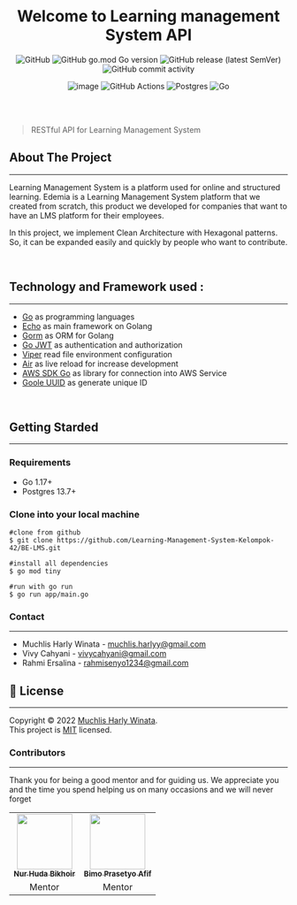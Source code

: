 <h1 align="center">Welcome to Learning management System API</h1>
<div align="center">

![GitHub](https://img.shields.io/github/license/Learning-Management-System-Kelompok-42/BE-LMS?style=flat-square)
![GitHub go.mod Go version](https://img.shields.io/github/go-mod/go-version/Learning-Management-System-Kelompok-42/BE-LMS?style=flat-square)
![GitHub release (latest SemVer)](https://img.shields.io/github/v/release/Learning-Management-System-Kelompok-42/BE-LMS?style=flat-square)
![GitHub commit activity](https://img.shields.io/github/commit-activity/m/Learning-Management-System-Kelompok-42/BE-LMS)

![image](https://img.shields.io/badge/Amazon_AWS-FF9900?style=for-the-badge&logo=amazonaws&logoColor=white)
![GitHub Actions](https://img.shields.io/badge/github%20actions-%232671E5.svg?style=for-the-badge&logo=githubactions&logoColor=white)
![Postgres](https://img.shields.io/badge/postgres-%23316192.svg?style=for-the-badge&logo=postgresql&logoColor=white)
![Go](https://img.shields.io/badge/go-%2300ADD8.svg?style=for-the-badge&logo=go&logoColor=white)
</div><br><br>

> RESTful API for Learning Management System

## About The Project
___

Learning Management System is a platform used for online and structured learning. Edemia is a Learning Management System platform that we created from scratch, this product we developed for companies that want to have an LMS platform for their employees.

In this project, we implement Clean Architecture with Hexagonal patterns. So, it can be expanded easily and quickly by people who want to contribute.

<br>

## Technology and Framework used :
___

- [Go](https://go.dev/) as programming languages
- [Echo](https://echo.labstack.com) as main framework on Golang
- [Gorm](https://gorm.io/index.html) as ORM for Golang
- [Go JWT](https://github.com/dgrijalva/jwt-go) as authentication and authorization 
- [Viper](https://github.com/spf13/viper) read file environment configuration
- [Air](https://github.com/cosmtrek/air) as live reload for increase development
- [AWS SDK Go](https://github.com/aws/aws-sdk-go) as library for connection into AWS Service
- [Goole UUID](https://github.com/google/uuid) as generate unique ID

<br>

## Getting Starded
___

### Requirements

- Go 1.17+
- Postgres 13.7+

### Clone into your local machine
    #clone from github
    $ git clone https://github.com/Learning-Management-System-Kelompok-42/BE-LMS.git

    #install all dependencies
    $ go mod tiny

    #run with go run
    $ go run app/main.go

### Contact
___

- Muchlis Harly Winata - muchlis.harlyy@gmail.com
- Vivy Cahyani - vivycahyani@gmail.com
- Rahmi Ersalina - rahmisenyo1234@gmail.com  
  
## 📝 License
___

Copyright © 2022 [Muchlis Harly Winata](https://github.com/w33h).<br />
This project is [MIT](https://github.com/Learning-Management-System-Kelompok-42/BE-LMS/blob/development/LICENSE) licensed.

### Contributors
___

Thank you for being a good mentor and for guiding us. We appreciate you and the time you spend helping us on many occasions and we will never forget 

<!-- ALL-CONTRIBUTORS-LIST:START -->
<table>
    <tr>
        <td align="center">
            <a href="https://github.com/hudabikhoir">
                <img src="https://avatars.githubusercontent.com/u/35209506?v=4?s=100" width="100px;" alt=""/>
                <br />
                <sub><b>Nur Huda Bikhoir</b></sub>
            </a>
        </td>
        <td align="center">
            <a href="https://github.com/bimbimprasetyoafif">
                <img src="https://avatars.githubusercontent.com/u/26946357?v=4?s=100" width="100px;" alt=""/>
                <br />
                <sub><b>Bimo Prasetyo Afif</b></sub>
            </a>
        </td>
    </tr>
    <tr>
      <td align="center">
        Mentor
      </td>
      <td align="center">
        Mentor
      </td>
    </tr>
</table>